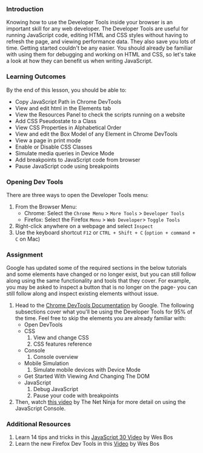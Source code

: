 ### Introduction
Knowing how to use the Developer Tools inside your browser is an important skill for any web developer. The Developer Tools are useful for running JavaScript code, editing HTML and CSS styles without having to refresh the page, and viewing performance data. They also save you lots of time. Getting started couldn't be any easier. You should already be familiar with using them for debugging and working on HTML and CSS, so let's take a look at how they can benefit us when writing JavaScript.

### Learning Outcomes
By the end of this lesson, you should be able to:

* Copy JavaScript Path in Chrome DevTools
* View and edit html in the Elements tab
* View the Resources Panel to check the scripts running on a website 
* Add CSS Pseudostate to a Class
* View CSS Properties in Alphabetical Order
* View and edit the Box Model of any Element in Chrome DevTools
* View a page in print mode
* Enable or Disable CSS Classes
* Simulate media queries in Device Mode
* Add breakpoints to JavaScript code from browser
* Pause JavaScript code using breakpoints

### Opening Dev Tools

There are three ways to open the Developer Tools menu:

1. From the Browser Menu:
    - Chrome: Select the `Chrome Menu` > `More Tools` > `Developer Tools`
    - Firefox: Select the Firefox `Menu` > `Web Developer`> `Toggle Tools`  
2. Right-click anywhere on a webpage and select `Inspect`
3. Use the keyboard shortcut `F12` or `CTRL + Shift + C` (`option + command + C` on Mac)

### Assignment

<div class="lesson-content__panel" markdown="1">

Google has updated some of the required sections in the below tutorials and some elements have changed or no longer exist, but you can still follow along using the same functionality and tools that they cover. For example, you may be asked to inspect a button that is no longer on the page- you can still follow along and inspect existing elements without issue.

1. Head to the [Chrome DevTools Documentation](https://developers.google.com/web/tools/chrome-devtools/) by Google. The following subsections cover what you'll be using the Developer Tools for 95% of the time.  Feel free to skip the elements you are already familiar with:
    - Open DevTools
    - CSS
        1. View and change CSS
        2. CSS features reference
    - Console
        1. Console overview
    - Mobile Simulation
        1. Simulate mobile devices with Device Mode
    - Get Started With Viewing And Changing The DOM
    - JavaScript
        1. Debug JavaScript
        2. Pause your code with breakpoints
 2. Then, watch [this video](https://www.youtube.com/watch?v=JzZFccCEgGA) by The Net Ninja for more detail on using the JavaScript Console.

</div>

### Additional Resources

1. Learn 14 tips and tricks in this [JavaScript 30 Video](https://www.youtube.com/watch?v=xkzDaKwinA8) by Wes Bos
1. Learn the new Firefox Dev Tools in this [Video](https://youtu.be/yznVkCuohGg) by Wes Bos
